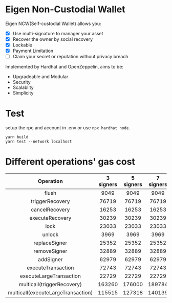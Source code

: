 # Eigen Non-Custodial Wallet

Eigen NCW(Self-custodial Wallet) allows you:

- [x] Use multi-signature to manager your asset
- [x] Recover the owner by social recovery
- [x] Lockable
- [x] Payment Limitation
- [ ] Claim your secret or reputation without privacy breach

Implemented by Hardhat and OpenZeppelin, aims to be:
* Upgradeable and Modular
* Security
* Scalablity
* Simplicity

# Test

setup the rpc and account in .env or use `npx hardhat node`.

```
yarn build
yarn test --network localhost
```
# Different operations' gas cost
| Operation                            | 3 signers | 5 signers | 7 signers |
|  :------:                            | :-------: | :-------: | :-------: |
|  flush                               |  9049     | 9049      | 9049      |
|  triggerRecovery                     | 76719     | 76719     | 76719     |
|  cancelRecovery                      | 16253     | 16253     | 16253     |
|  executeRecovery                     | 30239     | 30239     | 30239     |
|  lock                                | 23033     | 23033     | 23033     |
|  unlock                              | 3969      | 3969      | 3969      |
|  replaceSigner                       | 25352     | 25352     | 25352     |
|  removeSigner                        | 32889     | 32889     | 32889     |
|  addSigner                           | 62979     | 62979     | 62979     |
|  executeTransaction                  | 72743     | 72743     | 72743     |
|  executeLargeTransaction             | 22729     | 22729     | 22729     |
|  multicall(triggerRecovery)          | 163260    | 176000    | 189784    |       
|  multicall(executeLargeTransaction)  | 115515    | 127318    | 140139    | 

